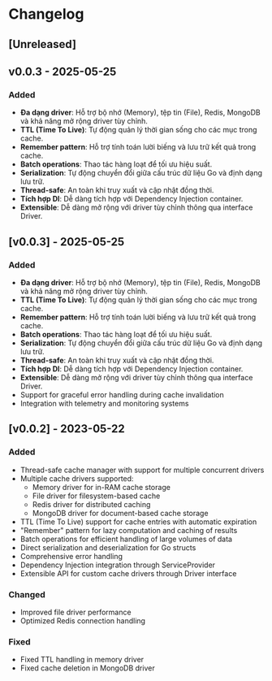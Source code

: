 # Changelog

## [Unreleased]

## v0.0.3 - 2025-05-25

### Added

- **Đa dạng driver**: Hỗ trợ bộ nhớ (Memory), tệp tin (File), Redis, MongoDB và khả năng mở rộng driver tùy chỉnh.
- **TTL (Time To Live)**: Tự động quản lý thời gian sống cho các mục trong cache.
- **Remember pattern**: Hỗ trợ tính toán lười biếng và lưu trữ kết quả trong cache.
- **Batch operations**: Thao tác hàng loạt để tối ưu hiệu suất.
- **Serialization**: Tự động chuyển đổi giữa cấu trúc dữ liệu Go và định dạng lưu trữ.
- **Thread-safe**: An toàn khi truy xuất và cập nhật đồng thời.
- **Tích hợp DI**: Dễ dàng tích hợp với Dependency Injection container.
- **Extensible**: Dễ dàng mở rộng với driver tùy chỉnh thông qua interface Driver.

## [v0.0.3] - 2025-05-25

### Added
- **Đa dạng driver**: Hỗ trợ bộ nhớ (Memory), tệp tin (File), Redis, MongoDB và khả năng mở rộng driver tùy chỉnh.
- **TTL (Time To Live)**: Tự động quản lý thời gian sống cho các mục trong cache.
- **Remember pattern**: Hỗ trợ tính toán lười biếng và lưu trữ kết quả trong cache.
- **Batch operations**: Thao tác hàng loạt để tối ưu hiệu suất.
- **Serialization**: Tự động chuyển đổi giữa cấu trúc dữ liệu Go và định dạng lưu trữ.
- **Thread-safe**: An toàn khi truy xuất và cập nhật đồng thời.
- **Tích hợp DI**: Dễ dàng tích hợp với Dependency Injection container.
- **Extensible**: Dễ dàng mở rộng với driver tùy chỉnh thông qua interface Driver.
- Support for graceful error handling during cache invalidation
- Integration with telemetry and monitoring systems

## [v0.0.2] - 2023-05-22

### Added
- Thread-safe cache manager with support for multiple concurrent drivers
- Multiple cache drivers supported:
  - Memory driver for in-RAM cache storage
  - File driver for filesystem-based cache
  - Redis driver for distributed caching
  - MongoDB driver for document-based cache storage
- TTL (Time To Live) support for cache entries with automatic expiration
- "Remember" pattern for lazy computation and caching of results
- Batch operations for efficient handling of large volumes of data
- Direct serialization and deserialization for Go structs
- Comprehensive error handling
- Dependency Injection integration through ServiceProvider
- Extensible API for custom cache drivers through Driver interface

### Changed
- Improved file driver performance
- Optimized Redis connection handling

### Fixed
- Fixed TTL handling in memory driver
- Fixed cache deletion in MongoDB driver

